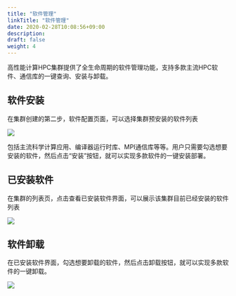 ```yaml
---
title: "软件管理"
linkTitle: "软件管理"
date: 2020-02-28T10:08:56+09:00
description:
draft: false
weight: 4
---
```


高性能计算HPC集群提供了全生命周期的软件管理功能，支持多款主流HPC软件、通信库的一键查询、安装与卸载。

## 软件安装

在集群创建的第二步，软件配置页面，可以选择集群预安装的软件列表

![](../_images/hpc_software0.png)

包括主流科学计算应用、编译器运行时库、MPI通信库等等。用户只需要勾选想要安装的软件，然后点击“安装”按钮，就可以实现多款软件的一键安装部署。

## 已安装软件

在集群的列表页，点击查看已安装软件界面，可以展示该集群目前已经安装的软件列表

![](../_images/hpc_software1.png)


## 软件卸载

在已安装软件界面，勾选想要卸载的软件，然后点击卸载按钮，就可以实现多款软件的一键卸载。

![](../_images/hpc_software2.png)


